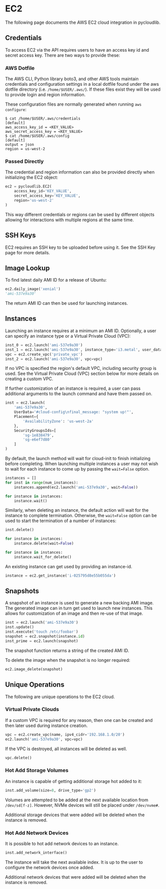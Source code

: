 # EC2

The following page documents the AWS EC2 cloud integration in pycloudlib.

## Credentials

To access EC2 via the API requires users to have an access key id and secret access key. There are two ways to provide these:

### AWS Dotfile

The AWS CLI, Python library boto3, and other AWS tools maintain credentials and configuration settings in a local dotfile found under the aws dotfile directory (i.e. `/home/$USER/.aws/`). If these files exist they will be used to provide login and region information.

These configuration files are normally generated when running `aws configure`:

```shell
$ cat /home/$USER/.aws/credentials
[default]
aws_access_key_id = <KEY_VALUE>
aws_secret_access_key = <KEY_VALUE>
$ cat /home/$USER/.aws/config
[default]
output = json
region = us-west-2
```

### Passed Directly

The credential and region information can also be provided directly when initializing the EC2 object:

```python
ec2 = pycloudlib.EC2(
    access_key_id='KEY_VALUE',
    secret_access_key='KEY_VALUE',
    region='us-west-2'
)
```

This way different credentials or regions can be used by different objects allowing for interactions with multiple regions at the same time.

## SSH Keys

EC2 requires an SSH key to be uploaded before using it. See the SSH Key page for more details.

## Image Lookup

To find latest daily AMI ID for a release of Ubuntu:

```python
ec2.daily_image('xenial')
'ami-537e9a30'
```

The return AMI ID can then be used for launching instances.

## Instances

Launching an instance requires at a minimum an AMI ID. Optionally, a user can specify an instance type or a Virtual Private Cloud (VPC):

```python
inst_0 = ec2.launch('ami-537e9a30')
inst_1 = ec2.launch('ami-537e9a30', instance_type='i3.metal', user_data=data)
vpc = ec2.create_vpc('private_vpc')
inst_2 = ec2.launch('ami-537e9a30', vpc=vpc)
```

If no VPC is specified the region's default VPC, including security group is used. See the Virtual Private Cloud (VPC) section below for more details on creating a custom VPC.

If further customization of an instance is required, a user can pass additional arguments to the launch command and have them passed on.

```python
inst = ec2.launch(
    'ami-537e9a30',
    UserData='#cloud-config\nfinal_message: "system up!"',
    Placement={
        'AvailabilityZone': 'us-west-2a'
    },
    SecurityGroupsIds=[
        'sg-1e838479',
        'sg-e6ef7d80'
    ]
)
```

By default, the launch method will wait for cloud-init to finish initializing before completing. When launching multiple instances a user may not wish to wait for each instance to come up by passing the `wait=False` option.

```python
instances = []
for inst in range(num_instances):
    instances.append(ec2.launch('ami-537e9a30', wait=False))

for instance in instances:
    instance.wait()
```

Similarly, when deleting an instance, the default action will wait for the instance to complete termination. Otherwise, the `wait=False` option can be used to start the termination of a number of instances:

```python
inst.delete()

for instance in instances:
    instance.delete(wait=False)

for instance in instances:
    instance.wait_for_delete()
```

An existing instance can get used by providing an instance-id.

```python
instance = ec2.get_instance('i-025795d8e55b055da')
```

## Snapshots

A snapshot of an instance is used to generate a new backing AMI image. The generated image can in turn get used to launch new instances. This allows for customization of an image and then re-use of that image.

```python
inst = ec2.launch('ami-537e9a30')
inst.update()
inst.execute('touch /etc/foobar')
snapshot = ec2.snapshot(instance.id)
inst_prime = ec2.launch(snapshot)
```

The snapshot function returns a string of the created AMI ID.

To delete the image when the snapshot is no longer required:

```python
ec2.image_delete(snapshot)
```

## Unique Operations

The following are unique operations to the EC2 cloud.

### Virtual Private Clouds

If a custom VPC is required for any reason, then one can be created
and then later used during instance creation.

```python
vpc = ec2.create_vpc(name, ipv4_cidr='192.168.1.0/20')
ec2.launch('ami-537e9a30', vpc=vpc)
```

If the VPC is destroyed, all instances will be deleted as well.

```python
vpc.delete()
```

### Hot Add Storage Volumes

An instance is capable of getting additional storage hot added to it:

```python
inst.add_volume(size=8, drive_type='gp2')
```

Volumes are attempted to be added at the next available location from `/dev/sd[f-z]`. However, NVMe devices will still be placed under `/dev/nvme#`.

Additional storage devices that were added will be deleted when the instance is removed.

### Hot Add Network Devices

It is possible to hot add network devices to an instance.

```python
inst.add_network_interface()
```

The instance will take the next available index. It is up to the user to configure the network devices once added.

Additional network devices that were added will be deleted when the instance is removed.

